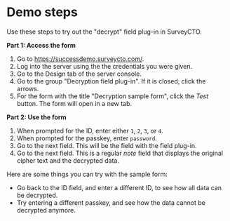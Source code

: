 # Demo steps

Use these steps to try out the "decrypt" field plug-in in SurveyCTO.

**Part 1: Access the form**

1. Go to https://successdemo.surveycto.com/.
1. Log into the server using the the credentials you were given.
1. Go to the Design tab of the server console.
1. Go to the group "Decryption field plug-in". If it is closed, click the arrows.
1. For the form with the title "Decryption sample form", click the *Test* button. The form will open in a new tab.

**Part 2: Use the form**

1. When prompted for the ID, enter either `1`, `2`, `3`, or `4`.
1. When prompted for the passkey, enter `password`.
1. Go to the next field. This will be the field with the field plug-in.
1. Go to the next field. This is a regular *note* field that displays the original cipher text and the decrypted data.

Here are some things you can try with the sample form:

* Go back to the ID field, and enter a different ID, to see how all data can be decrypted.
* Try entering a different passkey, and see how the data cannot be decrypted anymore.